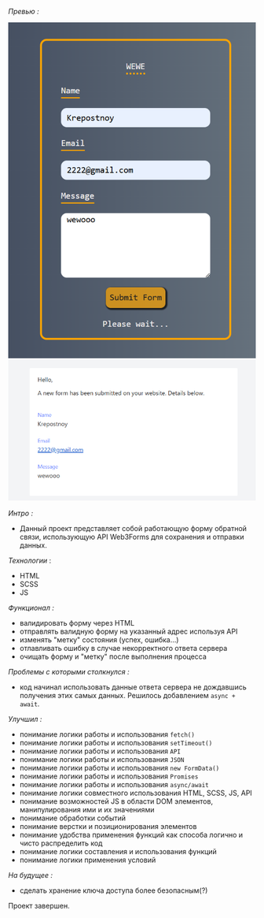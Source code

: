 *Превью :*

![previewImg](https://github.com/KrepostnoyPunk/working-email-form/blob/main/preview1.png?raw=true)
![previewImg](https://github.com/KrepostnoyPunk/working-email-form/blob/main/preview3.png?raw=true)

*Интро :*
- Данный проект представляет собой работающую форму обратной связи, использующую API Web3Forms для сохранения и отправки данных.

*Технологии* :
- HTML
- SCSS
- JS

*Функционал :*
- валидировать форму через HTML
- отправлять валидную форму на указанный адрес используя API
- изменять "метку" состояния (успех, ошибка...)
- отлавливать ошибку в случае некорректного ответа сервера
- очищать форму и "метку" после выполнения процесса

*Проблемы с которыми столкнулся :*
- код начинал использовать данные ответа сервера не дождавшись получения этих самых данных. Решилось добавлением `async + await`.

*Улучшил :*
- понимание логики работы и использования `fetch()`
- понимание логики работы и использования `setTimeout()`
- понимание логики работы и использования `API`
- понимание логики работы и использования `JSON`
- понимание логики работы и использования `new FormData()`
- понимание логики работы и использования `Promises`
- понимание логики работы и использования `async/await`
- понимание логики совместного использования HTML, SCSS, JS, API
- понимание возможностей JS в области DOM элементов, манипулирования ими и их значениями
- понимание обработки событий
- понимание верстки и позиционирования элементов
- понимание удобства применения функций как способа логично и чисто распределить код
- понимание логики составления и использования функций
- понимание логики применения условий

*На будущее :*
- сделать хранение ключа доступа более безопасным(?)

Проект завершен.
